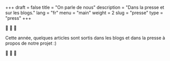 +++
draft = false
title = "On parle de nous"
description = "Dans la presse et sur les blogs."
lang = "fr"
menu = "main"
weight = 2
slug = "presse"
type = "press"
+++

📢 📢 📢

Cette année, quelques articles sont sortis dans les blogs et dans la presse à propos de notre projet :)

📢 📢 📢
